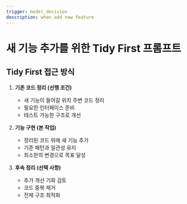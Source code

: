 ```yaml
---
trigger: model_decision
description: when add new feature
---
```


# 새 기능 추가를 위한 Tidy First 프롬프트

## Tidy First 접근 방식
1. **기존 코드 정리 (선행 조건)**
   - 새 기능이 들어갈 위치 주변 코드 정리
   - 필요한 인터페이스 준비
   - 테스트 가능한 구조로 개선

2. **기능 구현 (본 작업)**
   - 정리된 코드 위에 새 기능 추가
   - 기존 패턴과 일관성 유지
   - 최소한의 변경으로 목표 달성

3. **후속 정리 (선택 사항)**
   - 추가 개선 기회 검토
   - 코드 중복 제거
   - 전체 구조 최적화
